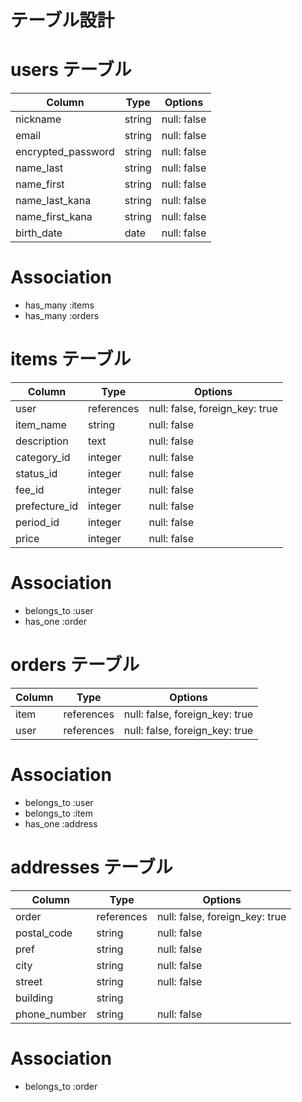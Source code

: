 # テーブル設計

# users テーブル
| Column             | Type   | Options     |
| ------------------ | ------ | ----------- |
| nickname           | string | null: false |
| email              | string | null: false |
| encrypted_password | string | null: false |
| name_last          | string | null: false |
| name_first         | string | null: false |
| name_last_kana     | string | null: false |
| name_first_kana    | string | null: false |
| birth_date         | date   | null: false |

# Association
- has_many :items
- has_many :orders



# items テーブル
| Column         | Type       | Options                        |
| -------------- | ---------- | ------------------------------ |
| user           | references | null: false, foreign_key: true |
| item_name      | string     | null: false                    |
| description    | text       | null: false                    |
| category_id    | integer     | null: false                    |
| status_id      | integer     | null: false                    |
| fee_id         | integer     | null: false                    |
| prefecture_id  | integer     | null: false                    |
| period_id      | integer     | null: false                    |
| price          | integer    | null: false                    |

# Association
- belongs_to :user
- has_one :order



# orders テーブル
| Column    | Type       | Options                        |
| --------- | ---------- | ------------------------------ |
| item      | references | null: false, foreign_key: true |
| user      | references | null: false, foreign_key: true |

# Association
- belongs_to :user
- belongs_to :item
- has_one :address



# addresses テーブル
| Column        | Type       | Options                        |
| ------------- | ---------- | ------------------------------ |
| order         | references | null: false, foreign_key: true |
| postal_code   | string     | null: false                    |
| pref          | string     | null: false                    |
| city          | string     | null: false                    |
| street        | string     | null: false                    |
| building      | string     |                                |
| phone_number  | string     | null: false                    |

# Association
- belongs_to :order

